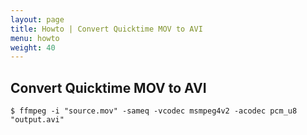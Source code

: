 ```yaml
---
layout: page
title: Howto | Convert Quicktime MOV to AVI
menu: howto
weight: 40
---
```


## Convert Quicktime MOV to AVI

    $ ffmpeg -i "source.mov" -sameq -vcodec msmpeg4v2 -acodec pcm_u8 "output.avi"
